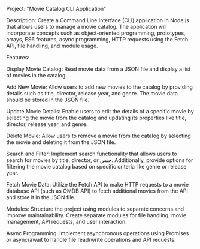 Project: "Movie Catalog CLI Application"

Description:
Create a Command Line Interface (CLI) application in Node.js that allows users to manage a movie catalog. The application will incorporate concepts such as object-oriented programming, prototypes, arrays, ES6 features, async programming, HTTP requests using the Fetch API, file handling, and module usage.

Features:

Display Movie Catalog: Read movie data from a JSON file and display a list of movies in the catalog.

Add New Movie: Allow users to add new movies to the catalog by providing details such as title, director, release year, and genre. The movie data should be stored in the JSON file.

Update Movie Details: Enable users to edit the details of a specific movie by selecting the movie from the catalog and updating its properties like title, director, release year, and genre.

Delete Movie: Allow users to remove a movie from the catalog by selecting the movie and deleting it from the JSON file.

Search and Filter: Implement search functionality that allows users to search for movies by title, director, or ‏جنس‏. Additionally, provide options for filtering the movie catalog based on specific criteria like genre or release year.

Fetch Movie Data: Utilize the Fetch API to make HTTP requests to a movie database API (such as OMDB API) to fetch additional movies from the API and store it in the JSON file.

Modules: Structure the project using modules to separate concerns and improve maintainability. Create separate modules for file handling, movie management, API requests, and user interaction.

Async Programming: Implement asynchronous operations using Promises or async/await to handle file read/write operations and API requests.
